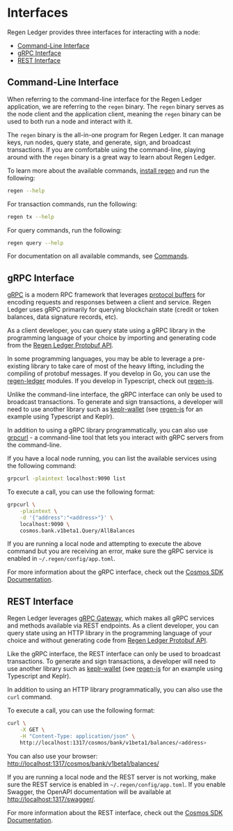 # Interfaces

Regen Ledger provides three interfaces for interacting with a node:

- [Command-Line Interface](#command-line-interface)
- [gRPC Interface](#grpc-interface)
- [REST Interface](#rest-interface)

## Command-Line Interface

When referring to the command-line interface for the Regen Ledger application, we are referring to the `regen` binary. The `regen` binary serves as the node client and the application client, meaning the `regen` binary can be used to both run a node and interact with it.

The `regen` binary is the all-in-one program for Regen Ledger. It can manage keys, run nodes, query state, and generate, sign, and broadcast transactions. If you are comfortable using the command-line, playing around with the `regen` binary is a great way to learn about Regen Ledger.

To learn more about the available commands, [install regen](get-started/README.md#install-regen) and run the following:

```bash
regen --help
```

For transaction commands, run the following:

```bash
regen tx --help
```

For query commands, run the following:

```bash
regen query --help
```

For documentation on all available commands, see [Commands](../commands/README.md).

## gRPC Interface

[gRPC](https://grpc.io/docs/what-is-grpc/introduction/) is a modern RPC framework that leverages [protocol buffers](https://developers.google.com/protocol-buffers) for encoding requests and responses between a client and service. Regen Ledger uses gRPC primarily for querying blockchain state (credit or token balances, data signature records, etc).

As a client developer, you can query state using a gRPC library in the programming language of your choice by importing and generating code from the [Regen Ledger Protobuf API](https://buf.build/regen/regen-ledger).

In some programming languages, you may be able to leverage a pre-existing library to take care of most of the heavy lifting, including the compiling of protobuf messages. If you develop in Go, you can use the [regen-ledger](https://github.com/regen-network/regen-ledger) modules. If you develop in Typescript, check out [regen-js](https://github.com/regen-network/regen-js).

Unlike the command-line interface, the gRPC interface can only be used to broadcast transactions. To generate and sign transactions, a developer will need to use another library such as [keplr-wallet](https://github.com/chainapsis/keplr-wallet) (see [regen-js](https://github.com/regen-network/regen-js) for an example using Typescript and Keplr).

In addition to using a gRPC library programmatically, you can also use [grpcurl](https://github.com/fullstorydev/grpcurl) - a command-line tool that lets you interact with gRPC servers from the command-line.

If you have a local node running, you can list the available services using the following command:

```bash
grpcurl -plaintext localhost:9090 list
```

To execute a call, you can use the following format:

```bash
grpcurl \
    -plaintext \
    -d '{"address":"<address>"}' \
    localhost:9090 \
    cosmos.bank.v1beta1.Query/AllBalances
```

If you are running a local node and attempting to execute the above command but you are receiving an error, make sure the gRPC service is enabled in `~/.regen/config/app.toml`.

For more information about the gRPC interface, check out the [Cosmos SDK Documentation](https://docs.cosmos.network/main/run-node/interact-node.html).

## REST Interface

Regen Ledger leverages [gRPC Gateway](https://github.com/grpc-ecosystem/grpc-gateway), which makes all gRPC services and methods available via REST endpoints. As a client developer, you can query state using an HTTP library in the programming language of your choice and without generating code from [Regen Ledger Protobuf API](https://buf.build/regen/regen-ledger).

Like the gRPC interface, the REST interface can only be used to broadcast transactions. To generate and sign transactions, a developer will need to use another library such as [keplr-wallet](https://github.com/chainapsis/keplr-wallet) (see [regen-js](https://github.com/regen-network/regen-js) for an example using Typescript and Keplr).

In addition to using an HTTP library programmatically, you can also use the `curl` command.

To execute a call, you can use the following format:

```bash
curl \
    -X GET \
    -H "Content-Type: application/json" \
    http://localhost:1317/cosmos/bank/v1beta1/balances/<address>
```

You can also use your browser: [http://localhost:1317/cosmos/bank/v1beta1/balances/](http://localhost:1317/cosmos/bank/v1beta1/balances/)

If you are running a local node and the REST server is not working, make sure the REST service is enabled in `~/.regen/config/app.toml`. If you enable Swagger, the OpenAPI documentation will be available at [http://localhost:1317/swagger/](http://localhost:1317/swagger/).

For more information about the REST interface, check out the [Cosmos SDK Documentation](https://docs.cosmos.network/main/run-node/interact-node.html).
